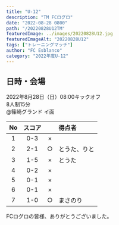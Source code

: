 ```yaml
---
title: "U-12"
description: "TM FCログロ"
date: "2022-08-28 0800"
path: "/20220828U12TM"
featuredImage: ../images/20220828U12.jpg
featuredImageAlt: "20220828U12"
tags: ["トレーニングマッチ"]
author: "FC Esblanco"
category: "2022年度U-12"
---
```


## 日時・会場

2022年8月28日（日）08:00キックオフ<br>
8人制15分<br>
@篠崎グランド  イ面

|No  | スコア |   |得点者|
|:--:|:-----:|:-:|:---|
| 1  | 0-3    |× ||
| 2  | 2-1    |○ |とうた、りと|
| 3  | 1-5    |× |とうた|
| 4  | 0-2    |× ||
| 5  | 0-1    |× ||
| 6  | 0-1    |× ||
| 7  | 1-0    |○ |まさのり|

FCログロの皆様、ありがとうございました。